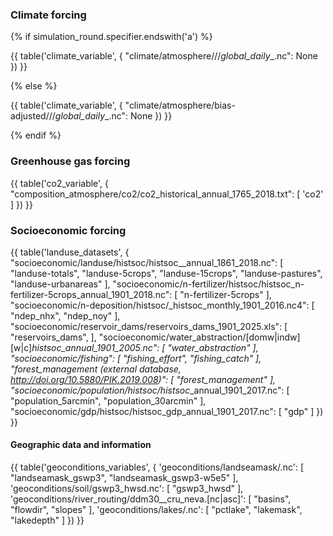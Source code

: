 ### Climate forcing

{% if simulation_round.specifier.endswith('a') %}

{{ table('climate_variable', {
    "climate/atmosphere/<climate-scenario>/<dataset>/<dataset>_<climate-scenario>_<variable>_global_daily_<start-year>_<end-year>.nc": None
}) }}

{% else %}

{{ table('climate_variable', {
    "climate/atmosphere/bias-adjusted/<cmip6-experiment>/<climate-model>/<climate-model>_<ensemble-member>_<bias-adjustment>_<cmip6-experiment>_<variable>_global_daily_<start-year>_<end-year>.nc": None
}) }}

{% endif %}

### Greenhouse gas forcing

{{ table('co2_variable', {
    "composition_atmosphere/co2/co2_historical_annual_1765_2018.txt": [
        'co2'
    ]
}) }}


### Socioeconomic forcing

{{ table('landuse_datasets', {
    "socioeconomic/landuse/histsoc/histsoc_<dataset>_annual_1861_2018.nc": [
        "landuse-totals",
        "landuse-5crops",
        "landuse-15crops",
        "landuse-pastures",
        "landuse-urbanareas"
    ],
    "socioeconomic/n-fertilizer/histsoc/histsoc_n-fertilizer-5crops_annual_1901_2018.nc": [
        "n-fertilizer-5crops"
    ],
    "socioeconomic/n-deposition/histsoc/<dataset>_histsoc_monthly_1901_2016.nc4": [
        "ndep_nhx",
        "ndep_noy"
    ],
    "socioeconomic/reservoir_dams/reservoirs_dams_1901_2025.xls": [
        "reservoirs_dams",
    ],
    "socioeconomic/water_abstraction/[domw|indw][w|c]_histsoc_annual_1901_2005.nc": [
        "water_abstraction"
    ],
    "socioeconomic/fishing": [
        "fishing_effort",
        "fishing_catch"
    ],
    "forest_management (external database, http://doi.org/10.5880/PIK.2019.008)": [
        "forest_management"
    ],
    "socioeconomic/population/histsoc/histsoc_<dataset>_annual_1901_2017.nc": [
        "population_5arcmin",
        "population_30arcmin"
    ],
    "socioeconomic/gdp/histsoc/histsoc_gdp_annual_1901_2017.nc": [
        "gdp"
    ]
}) }}


#### Geographic data and information

{{ table('geoconditions_variables', {
    'geoconditions/landseamask/<dataset>.nc': [
        "landseamask_gswp3",
        "landseamask_gswp3-w5e5"
    ],
    'geoconditions/soil/gswp3_hwsd.nc': [
        "gswp3_hwsd"
    ],
    'geoconditions/river_routing/ddm30_<dataset>_cru_neva.[nc|asc]': [
        "basins",
        "flowdir",
        "slopes"
    ],
    'geoconditions/lakes/<dataset>.nc': [
        "pctlake",
        "lakemask",
        "lakedepth"
    ]
}) }}
